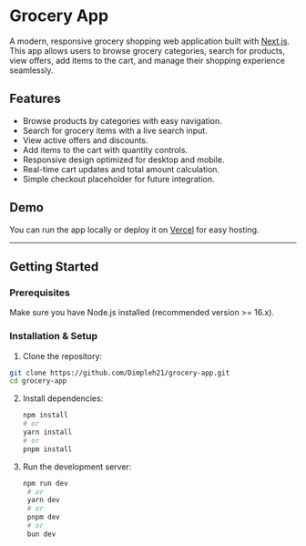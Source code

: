 # Grocery App

A modern, responsive grocery shopping web application built with [Next.js](https://nextjs.org).  
This app allows users to browse grocery categories, search for products, view offers, add items to the cart, and manage their shopping experience seamlessly.

## Features

- Browse products by categories with easy navigation.
- Search for grocery items with a live search input.
- View active offers and discounts.
- Add items to the cart with quantity controls.
- Responsive design optimized for desktop and mobile.
- Real-time cart updates and total amount calculation.
- Simple checkout placeholder for future integration.

## Demo

You can run the app locally or deploy it on [Vercel](https://vercel.com) for easy hosting.

---

## Getting Started

### Prerequisites

Make sure you have Node.js installed (recommended version >= 16.x).

### Installation & Setup

1. Clone the repository:

```bash
git clone https://github.com/Dimpleh21/grocery-app.git
cd grocery-app
```
2. Install dependencies:
   ```bash
   npm install
   # or
   yarn install
   # or
   pnpm install
   ```
3. Run the development server:
   ```bash
   npm run dev
    # or
    yarn dev
    # or
    pnpm dev
    # or
    bun dev
   ```



   
